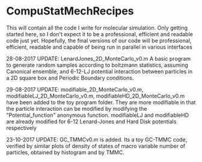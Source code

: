 # CompuStatMechRecipes
This will contain all the code I write for molecular simulation. Only getting started here, so I don't expect it to be a professional, efficient  and readable code just yet.
Hopefully, the final versions of our code will be professional, efficient, readable and capable of being run in parallel in various interfaces

28-08-2017 UPDATE: LenardJones_2D_MonteCarlo_v0.m A basic program to generate random samples according to boltzmann statistics, assuming Canonical ensemble, and 6-12-LJ potential interaction between particles in a 2D square box and Periodic Boundary conditions.

29-08-2017 UPDATE: modifiable_2D_MonteCarlo_v0.m, modifiableLJ_2D_MonteCarlo_v0.m, modifiableHD_2D_MonteCarlo_v0.m have been added to the toy program folder. They are more modifiable in that the particle interaction can be modified by modifying the "Potential_function" anonymous function. modifiableLJ and modifiableHD are already modified for 6-12 Lenard-Jones and Hard Disk potentials respectively

23-10-2017 UPDATE: GC_TMMCv0.m is added. Its a toy GC-TMMC code, verified by similar plots of density of states of macro variable number of particles, obtained by histogram and by TMMC.

